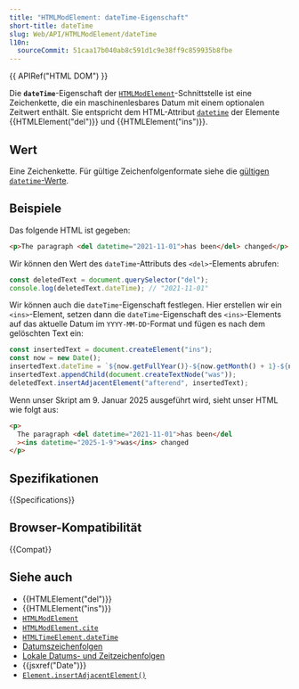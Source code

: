 ```yaml
---
title: "HTMLModElement: dateTime-Eigenschaft"
short-title: dateTime
slug: Web/API/HTMLModElement/dateTime
l10n:
  sourceCommit: 51caa17b040ab8c591d1c9e38ff9c859935b8fbe
---
```


{{ APIRef("HTML DOM") }}

Die **`dateTime`**-Eigenschaft der [`HTMLModElement`](/de/docs/Web/API/HTMLModElement)-Schnittstelle ist eine Zeichenkette, die ein maschinenlesbares Datum mit einem optionalen Zeitwert enthält. Sie entspricht dem HTML-Attribut [`datetime`](/de/docs/Web/HTML/Element/time#datetime) der Elemente {{HTMLElement("del")}} und {{HTMLElement("ins")}}.

## Wert

Eine Zeichenkette. Für gültige Zeichenfolgenformate siehe die [gültigen `datetime`-Werte](/de/docs/Web/HTML/Element/time#valid_datetime_values).

## Beispiele

Das folgende HTML ist gegeben:

```html
<p>The paragraph <del datetime="2021-11-01">has been</del> changed</p>
```

Wir können den Wert des `dateTime`-Attributs des `<del>`-Elements abrufen:

```js
const deletedText = document.querySelector("del");
console.log(deletedText.dateTime); // "2021-11-01"
```

Wir können auch die `dateTime`-Eigenschaft festlegen. Hier erstellen wir ein `<ins>`-Element, setzen dann die `dateTime`-Eigenschaft des `<ins>`-Elements auf das aktuelle Datum im `YYYY-MM-DD`-Format und fügen es nach dem gelöschten Text ein:

```js
const insertedText = document.createElement("ins");
const now = new Date();
insertedText.dateTime = `${now.getFullYear()}-${now.getMonth() + 1}-${now.getDate()}`;
insertedText.appendChild(document.createTextNode("was"));
deletedText.insertAdjacentElement("afterend", insertedText);
```

Wenn unser Skript am 9. Januar 2025 ausgeführt wird, sieht unser HTML wie folgt aus:

```html
<p>
  The paragraph <del datetime="2021-11-01">has been</del
  ><ins datetime="2025-1-9">was</ins> changed
</p>
```

## Spezifikationen

{{Specifications}}

## Browser-Kompatibilität

{{Compat}}

## Siehe auch

- {{HTMLElement("del")}}
- {{HTMLElement("ins")}}
- [`HTMLModElement`](/de/docs/Web/API/HTMLModElement)
- [`HTMLModElement.cite`](/de/docs/Web/API/HTMLModElement/cite)
- [`HTMLTimeElement.dateTime`](/de/docs/Web/API/HTMLTimeElement/dateTime)
- [Datumszeichenfolgen](/de/docs/Web/HTML/Date_and_time_formats#date_strings)
- [Lokale Datums- und Zeitzeichenfolgen](/de/docs/Web/HTML/Date_and_time_formats#local_date_and_time_strings)
- {{jsxref("Date")}}
- [`Element.insertAdjacentElement()`](/de/docs/Web/API/Element/insertAdjacentElement)
